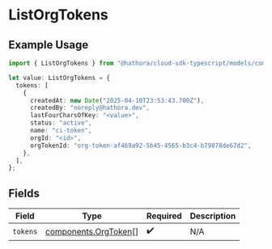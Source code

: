 # ListOrgTokens

## Example Usage

```typescript
import { ListOrgTokens } from "@hathora/cloud-sdk-typescript/models/components";

let value: ListOrgTokens = {
  tokens: [
    {
      createdAt: new Date("2025-04-10T23:53:43.700Z"),
      createdBy: "noreply@hathora.dev",
      lastFourCharsOfKey: "<value>",
      status: "active",
      name: "ci-token",
      orgId: "<id>",
      orgTokenId: "org-token-af469a92-5b45-4565-b3c4-b79878de67d2",
    },
  ],
};
```

## Fields

| Field                                                        | Type                                                         | Required                                                     | Description                                                  |
| ------------------------------------------------------------ | ------------------------------------------------------------ | ------------------------------------------------------------ | ------------------------------------------------------------ |
| `tokens`                                                     | [components.OrgToken](../../models/components/orgtoken.md)[] | :heavy_check_mark:                                           | N/A                                                          |